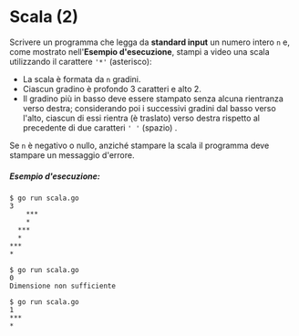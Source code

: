 # Scala (2)

Scrivere un programma che legga da **standard input** un numero intero `n`  e, come mostrato nell'**Esempio d'esecuzione**, stampi a video una scala utilizzando il carattere `'*'` (asterisco):

* La scala è formata da `n` gradini.
* Ciascun gradino è profondo 3 caratteri e alto 2.
* Il gradino più in basso deve essere stampato senza alcuna rientranza verso destra; considerando poi i successivi gradini dal basso verso l'alto, ciascun di essi rientra (è traslato) verso destra rispetto al precedente di due caratteri `' '` (spazio) .

Se `n` è negativo o nullo, anziché stampare la scala il programma deve stampare un messaggio d'errore.

##### Esempio d'esecuzione:

```text
$ go run scala.go
3
    ***
    *
  ***
  *
***
*

$ go run scala.go
0
Dimensione non sufficiente

$ go run scala.go
1
***
*
```